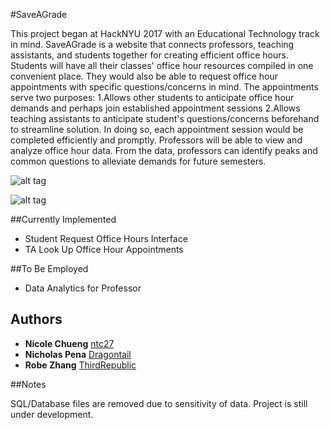 #SaveAGrade

This project began at HackNYU 2017 with an Educational Technology track in mind.  SaveAGrade is a website that connects professors, teaching assistants, and students together for creating efficient office hours.  Students will have all their classes' office hour resources compiled in one convenient place.  They would also be able to request office hour appointments with specific questions/concerns in mind.  The appointments serve two purposes: 1.Allows other students to anticipate office hour demands and perhaps join established appointment sessions 2.Allows teaching assistants to anticipate student's questions/concerns beforehand to streamline solution.  In doing so, each appointment session would be completed efficiently and promptly.  Professors will be able to view and analyze office hour data.  From the data, professors can identify peaks and common questions to alleviate demands for future semesters.               

![alt tag](https://github.com/ThirdRepublic/HackNYU2017/master/images/homePage.png)

![alt tag](https://github.com/ThirdRepublic/HackNYU2017/master/images/sampelSchedule.png)

##Currently Implemented

* Student Request Office Hours Interface
* TA Look Up Office Hour Appointments 

##To Be Employed

* Data Analytics for Professor

## Authors

* **Nicole Chueng** [ntc27](https://github.com/ntc27)
* **Nicholas Pena** [Dragontail](https://github.com/dragontail)
* **Robe Zhang** [ThirdRepublic](https://github.com/ThirdRepublic)

##Notes

SQL/Database files are removed due to sensitivity of data.
Project is still under development. 